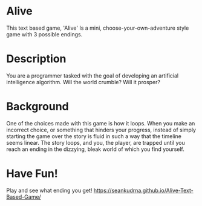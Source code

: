 # Alive
This text based game, 'Alive' Is a mini, choose-your-own-adventure style game with 3 possible endings. 

# Description
You are a programmer tasked with the goal of developing an artificial intelligence algorithm. Will the world crumble? Will it prosper? 

# Background
One of the choices made with this game is how it loops. When you make an incorrect choice, or something that hinders your progress, instead of simply starting the game over
the story is fluid in such a way that the timeline seems linear. The story loops, and you, the player, are trapped until you reach an ending in the dizzying, bleak world
of which you find yourself.

# Have Fun!
Play and see what ending you get!
https://seankudrna.github.io/Alive-Text-Based-Game/


